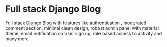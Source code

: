 # Full stack Django Blog
 Full stack Django Blog with features like authentication , moderated comment section, minimal clean design, robast admin panel with material theme, email notification on user sign up, role based access to activity and many more
